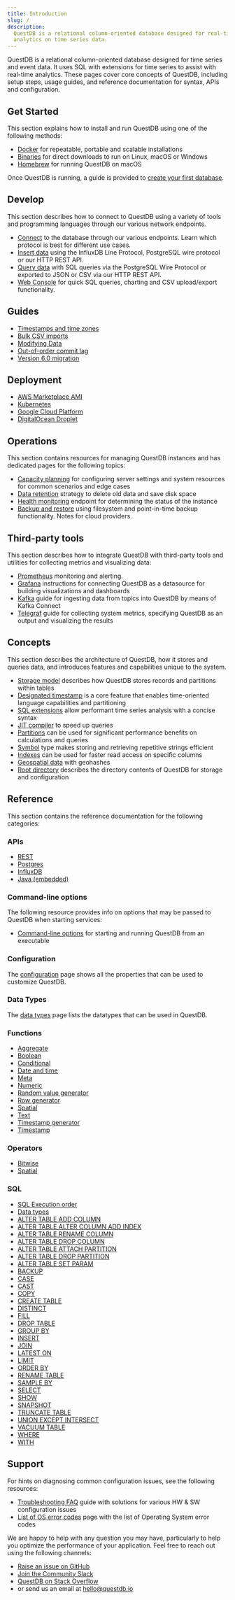 ```yaml
---
title: Introduction
slug: /
description:
  QuestDB is a relational column-oriented database designed for real-time
  analytics on time series data.
---
```


QuestDB is a relational column-oriented database designed for time series and
event data. It uses SQL with extensions for time series to assist with real-time
analytics. These pages cover core concepts of QuestDB, including setup steps,
usage guides, and reference documentation for syntax, APIs and configuration.

## Get Started

This section explains how to install and run QuestDB using one of the following
methods:

- [Docker](/docs/get-started/docker) for repeatable, portable and scalable
  installations
- [Binaries](/docs/get-started/binaries) for direct downloads to run on Linux,
  macOS or Windows
- [Homebrew](/docs/get-started/homebrew) for running QuestDB on macOS

Once QuestDB is running, a guide is provided to
[create your first database](/docs/get-started/first-database).

## Develop

This section describes how to connect to QuestDB using a variety of tools and
programming languages through our various network endpoints.

- [Connect](/docs/develop/connect) to the database through our various
  endpoints. Learn which protocol is best for different use cases.
- [Insert data](/docs/develop/insert-data) using the InfluxDB Line Protocol,
  PostgreSQL wire protocol or our HTTP REST API.
- [Query data](/docs/develop/query-data) with SQL queries via the PostgreSQL
  Wire Protocol or exported to JSON or CSV via our HTTP REST API.
- [Web Console](/docs/develop/web-console) for quick SQL queries, charting and
  CSV upload/export functionality.

## Guides

- [Timestamps and time zones](/docs/guides/working-with-timestamps-timezones)
- [Bulk CSV imports](/docs/guides/importing-data)
- [Modifying Data](/docs/guides/modifying-data)
- [Out-of-order commit lag](/docs/guides/out-of-order-commit-lag)
- [Version 6.0 migration](/docs/guides/v6-migration)

## Deployment

- [AWS Marketplace AMI](/docs/deployment/aws-official-ami)
- [Kubernetes](/docs/deployment/kubernetes)
- [Google Cloud Platform](/docs/deployment/google-cloud-platform)
- [DigitalOcean Droplet](/docs/deployment/digitalocean)

## Operations

This section contains resources for managing QuestDB instances and has dedicated
pages for the following topics:

- [Capacity planning](/docs/operations/capacity-planning) for configuring
  server settings and system resources for common scenarios and edge cases
- [Data retention](/docs/operations/data-retention) strategy to delete old data
  and save disk space
- [Health monitoring](/docs/operations/health-monitoring) endpoint for
  determining the status of the instance
- [Backup and restore](/docs/operations/backup) using filesystem and
  point-in-time backup functionality. Notes for cloud providers.

## Third-party tools

This section describes how to integrate QuestDB with third-party tools and
utilities for collecting metrics and visualizing data:

- [Prometheus](/docs/third-party-tools/prometheus) monitoring and alerting.
- [Grafana](/docs/third-party-tools/grafana) instructions for connecting
  QuestDB as a datasource for building visualizations and dashboards
- [Kafka](/docs/third-party-tools/kafka) guide for ingesting data from topics
  into QuestDB by means of Kafka Connect
- [Telegraf](/docs/third-party-tools/telegraf) guide for collecting system
  metrics, specifying QuestDB as an output and visualizing the results

## Concepts

This section describes the architecture of QuestDB, how it stores and queries
data, and introduces features and capabilities unique to the system.

- [Storage model](/docs/concept/storage-model) describes how QuestDB stores
  records and partitions within tables
- [Designated timestamp](/docs/concept/designated-timestamp) is a core feature
  that enables time-oriented language capabilities and partitioning
- [SQL extensions](/docs/concept/sql-extensions) allow performant time series
  analysis with a concise syntax
- [JIT compiler](/docs/concept/jit-compiler) to speed up queries
- [Partitions](/docs/concept/partitions) can be used for significant
  performance benefits on calculations and queries
- [Symbol](/docs/concept/symbol) type makes storing and retrieving repetitive
  strings efficient
- [Indexes](/docs/concept/indexes) can be used for faster read access on
  specific columns
- [Geospatial data](/docs/concept/geohashes) with geohashes
- [Root directory](/docs/concept/root-directory-structure) describes the
  directory contents of QuestDB for storage and configuration

## Reference

This section contains the reference documentation for the following categories:

### APIs

- [REST](/docs/reference/api/rest)
- [Postgres](/docs/reference/api/postgres)
- [InfluxDB](/docs/reference/api/ilp/overview)
- [Java (embedded)](/docs/reference/api/java-embedded)

### Command-line options

The following resource provides info on options that may be passed to QuestDB
when starting services:

- [Command-line options](/docs/reference/command-line-options) for starting and
  running QuestDB from an executable

### Configuration

The [configuration](/docs/reference/configuration) page shows all the
properties that can be used to customize QuestDB.

### Data Types

The [data types](/docs/reference/sql/datatypes) page lists the datatypes that
can be used in QuestDB.

### Functions

- [Aggregate](/docs/reference/function/aggregation)
- [Boolean](/docs/reference/function/boolean)
- [Conditional](/docs/reference/function/conditional)
- [Date and time](/docs/reference/function/date-time)
- [Meta](/docs/reference/function/meta)
- [Numeric](/docs/reference/function/numeric)
- [Random value generator](/docs/reference/function/random-value-generator)
- [Row generator](/docs/reference/function/row-generator)
- [Spatial](/docs/reference/function/spatial)
- [Text](/docs/reference/function/text)
- [Timestamp generator](/docs/reference/function/timestamp-generator)
- [Timestamp](/docs/reference/function/timestamp)

### Operators

- [Bitwise](/docs/reference/operators/bitwise)
- [Spatial](/docs/reference/operators/spatial)

### SQL

- [SQL Execution order](/docs/reference/sql/datatypes)
- [Data types](/docs/reference/sql/datatypes)
- [ALTER TABLE ADD COLUMN](/docs/reference/sql/alter-table-add-column)
- [ALTER TABLE ALTER COLUMN ADD INDEX](/docs/reference/sql/alter-table-alter-column-add-index)
- [ALTER TABLE RENAME COLUMN](/docs/reference/sql/alter-table-rename-column)
- [ALTER TABLE DROP COLUMN](/docs/reference/sql/alter-table-drop-column)
- [ALTER TABLE ATTACH PARTITION](/docs/reference/sql/alter-table-attach-partition)
- [ALTER TABLE DROP PARTITION](/docs/reference/sql/alter-table-drop-partition)
- [ALTER TABLE SET PARAM](/docs/reference/sql/alter-table-set-param)
- [BACKUP](/docs/reference/sql/backup)
- [CASE](/docs/reference/sql/case)
- [CAST](/docs/reference/sql/cast)
- [COPY](/docs/reference/sql/copy)
- [CREATE TABLE](/docs/reference/sql/create-table)
- [DISTINCT](/docs/reference/sql/distinct)
- [FILL](/docs/reference/sql/fill)
- [DROP TABLE](/docs/reference/sql/drop)
- [GROUP BY](/docs/reference/sql/group-by)
- [INSERT](/docs/reference/sql/insert)
- [JOIN](/docs/reference/sql/join)
- [LATEST ON](/docs/reference/sql/latest-on)
- [LIMIT](/docs/reference/sql/limit)
- [ORDER BY](/docs/reference/sql/order-by)
- [RENAME TABLE](/docs/reference/sql/rename)
- [SAMPLE BY](/docs/reference/sql/sample-by)
- [SELECT](/docs/reference/sql/select)
- [SHOW](/docs/reference/sql/show)
- [SNAPSHOT](/docs/reference/sql/snapshot)
- [TRUNCATE TABLE](/docs/reference/sql/truncate)
- [UNION EXCEPT INTERSECT](/docs/reference/sql/union-except-intersect)
- [VACUUM TABLE](/docs/reference/sql/vacuum-table)
- [WHERE](/docs/reference/sql/where)
- [WITH](/docs/reference/sql/with)

## Support

For hints on diagnosing common configuration issues, see the following
resources:

- [Troubleshooting FAQ](/docs/troubleshooting/faq) guide with solutions for
  various HW & SW configuration issues
- [List of OS error codes](/docs/troubleshooting/os-error-codes) page with the
  list of Operating System error codes

We are happy to help with any question you may have, particularly to help you
optimize the performance of your application. Feel free to reach out using the
following channels:

- [Raise an issue on GitHub]({@githubUrl@}/issues)
- [Join the Community Slack]({@slackUrl@})
- [QuestDB on Stack Overflow]({@stackoverflowUrl@})
- or send us an email at [hello@questdb.io](mailto:hello@questdb.io)
